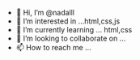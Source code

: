 - 👋 Hi, I’m @nadalll
- 👀 I’m interested in ...html,css,js
- 🌱 I’m currently learning ... html,css
- 💞️ I’m looking to collaborate on ...
- 📫 How to reach me ...

<!---
nadalll/nadalll is a ✨ special ✨ repository because its `README.md` (this file) appears on your GitHub profile.
You can click the Preview link to take a look at your changes.
--->
